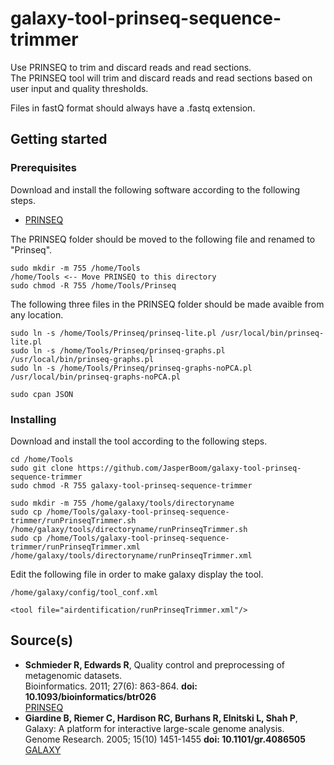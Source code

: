 # galaxy-tool-prinseq-sequence-trimmer
Use PRINSEQ to trim and discard reads and read sections.  
The PRINSEQ tool will trim and discard reads and read sections based on user input and quality thresholds.

Files in fastQ format should always have a .fastq extension.

## Getting started

### Prerequisites
Download and install the following software according to the following steps.
* [PRINSEQ](https://sourceforge.net/projects/prinseq/files/)

The PRINSEQ folder should be moved to the following file and renamed to "Prinseq".
```
sudo mkdir -m 755 /home/Tools
/home/Tools <-- Move PRINSEQ to this directory
sudo chmod -R 755 /home/Tools/Prinseq
```
The following three files in the PRINSEQ folder should be made avaible from any location.
```
sudo ln -s /home/Tools/Prinseq/prinseq-lite.pl /usr/local/bin/prinseq-lite.pl
sudo ln -s /home/Tools/Prinseq/prinseq-graphs.pl /usr/local/bin/prinseq-graphs.pl
sudo ln -s /home/Tools/Prinseq/prinseq-graphs-noPCA.pl /usr/local/bin/prinseq-graphs-noPCA.pl
```
```
sudo cpan JSON
```

### Installing
Download and install the tool according to the following steps.
```
cd /home/Tools
sudo git clone https://github.com/JasperBoom/galaxy-tool-prinseq-sequence-trimmer
sudo chmod -R 755 galaxy-tool-prinseq-sequence-trimmer
```
```
sudo mkdir -m 755 /home/galaxy/tools/directoryname
sudo cp /home/Tools/galaxy-tool-prinseq-sequence-trimmer/runPrinseqTrimmer.sh /home/galaxy/tools/directoryname/runPrinseqTrimmer.sh
sudo cp /home/Tools/galaxy-tool-prinseq-sequence-trimmer/runPrinseqTrimmer.xml /home/galaxy/tools/directoryname/runPrinseqTrimmer.xml
```
Edit the following file in order to make galaxy display the tool.
```
/home/galaxy/config/tool_conf.xml
```
```
<tool file="airdentification/runPrinseqTrimmer.xml"/>
```

## Source(s)
* __Schmieder R, Edwards R__, Quality control and preprocessing of metagenomic datasets.  
  Bioinformatics. 2011; 27(6): 863-864. __doi: 10.1093/bioinformatics/btr026__  
  [PRINSEQ](http://prinseq.sourceforge.net/)
* __Giardine B, Riemer C, Hardison RC, Burhans R, Elnitski L, Shah P__,  
  Galaxy: A platform for interactive large-scale genome analysis.  
  Genome Research. 2005; 15(10) 1451-1455 __doi: 10.1101/gr.4086505__  
  [GALAXY](https://www.galaxyproject.org/)
